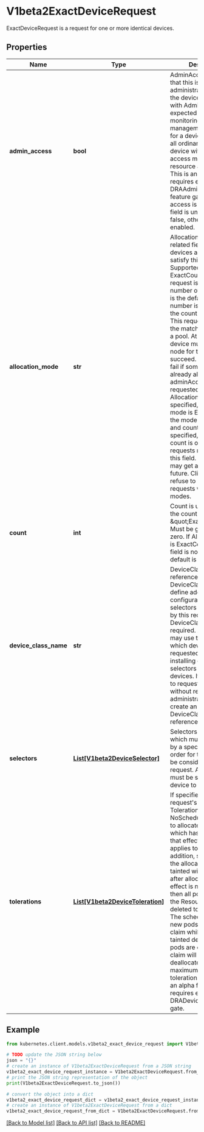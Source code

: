 # V1beta2ExactDeviceRequest

ExactDeviceRequest is a request for one or more identical devices.

## Properties

Name | Type | Description | Notes
------------ | ------------- | ------------- | -------------
**admin_access** | **bool** | AdminAccess indicates that this is a claim for administrative access to the device(s). Claims with AdminAccess are expected to be used for monitoring or other management services for a device.  They ignore all ordinary claims to the device with respect to access modes and any resource allocations.  This is an alpha field and requires enabling the DRAAdminAccess feature gate. Admin access is disabled if this field is unset or set to false, otherwise it is enabled. | [optional] 
**allocation_mode** | **str** | AllocationMode and its related fields define how devices are allocated to satisfy this request. Supported values are:  - ExactCount: This request is for a specific number of devices.   This is the default. The exact number is provided in the   count field.  - All: This request is for all of the matching devices in a pool.   At least one device must exist on the node for the allocation to succeed.   Allocation will fail if some devices are already allocated,   unless adminAccess is requested.  If AllocationMode is not specified, the default mode is ExactCount. If the mode is ExactCount and count is not specified, the default count is one. Any other requests must specify this field.  More modes may get added in the future. Clients must refuse to handle requests with unknown modes. | [optional] 
**count** | **int** | Count is used only when the count mode is \&quot;ExactCount\&quot;. Must be greater than zero. If AllocationMode is ExactCount and this field is not specified, the default is one. | [optional] 
**device_class_name** | **str** | DeviceClassName references a specific DeviceClass, which can define additional configuration and selectors to be inherited by this request.  A DeviceClassName is required.  Administrators may use this to restrict which devices may get requested by only installing classes with selectors for permitted devices. If users are free to request anything without restrictions, then administrators can create an empty DeviceClass for users to reference. | 
**selectors** | [**List[V1beta2DeviceSelector]**](V1beta2DeviceSelector.md) | Selectors define criteria which must be satisfied by a specific device in order for that device to be considered for this request. All selectors must be satisfied for a device to be considered. | [optional] 
**tolerations** | [**List[V1beta2DeviceToleration]**](V1beta2DeviceToleration.md) | If specified, the request&#39;s tolerations.  Tolerations for NoSchedule are required to allocate a device which has a taint with that effect. The same applies to NoExecute.  In addition, should any of the allocated devices get tainted with NoExecute after allocation and that effect is not tolerated, then all pods consuming the ResourceClaim get deleted to evict them. The scheduler will not let new pods reserve the claim while it has these tainted devices. Once all pods are evicted, the claim will get deallocated.  The maximum number of tolerations is 16.  This is an alpha field and requires enabling the DRADeviceTaints feature gate. | [optional] 

## Example

```python
from kubernetes.client.models.v1beta2_exact_device_request import V1beta2ExactDeviceRequest

# TODO update the JSON string below
json = "{}"
# create an instance of V1beta2ExactDeviceRequest from a JSON string
v1beta2_exact_device_request_instance = V1beta2ExactDeviceRequest.from_json(json)
# print the JSON string representation of the object
print(V1beta2ExactDeviceRequest.to_json())

# convert the object into a dict
v1beta2_exact_device_request_dict = v1beta2_exact_device_request_instance.to_dict()
# create an instance of V1beta2ExactDeviceRequest from a dict
v1beta2_exact_device_request_from_dict = V1beta2ExactDeviceRequest.from_dict(v1beta2_exact_device_request_dict)
```
[[Back to Model list]](../README.md#documentation-for-models) [[Back to API list]](../README.md#documentation-for-api-endpoints) [[Back to README]](../README.md)


